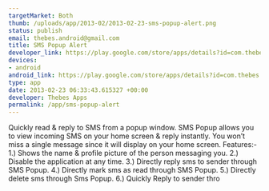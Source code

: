 ```yaml
--- 
targetMarket: Both
thumb: /uploads/app/2013-02/2013-02-23-sms-popup-alert.png
status: publish
email: thebes.android@gmail.com
title: SMS Popup Alert
developer_link: https://play.google.com/store/apps/details?id=com.thebes.smspopupfree
devices: 
- android
android_link: https://play.google.com/store/apps/details?id=com.thebes.smspopupfree
type: app
date: 2013-02-23 06:33:43.615327 +00:00
developer: Thebes Apps
permalink: /app/sms-popup-alert
---
```


Quickly read & reply to SMS from a popup window. SMS Popup allows you to view incoming SMS on your home screen & reply instantly. You won’t miss a single message since it will display on your home screen.
Features:- 
1.)	Shows the name & profile picture of the person messaging you.
2.)	Disable the application at any time.
3.)	Directly reply sms to sender through SMS Popup.
4.)	Directly mark sms as read through SMS Popup.
5.)	Directly delete sms through Sms Popup.
6.)	Quickly Reply to sender thro
